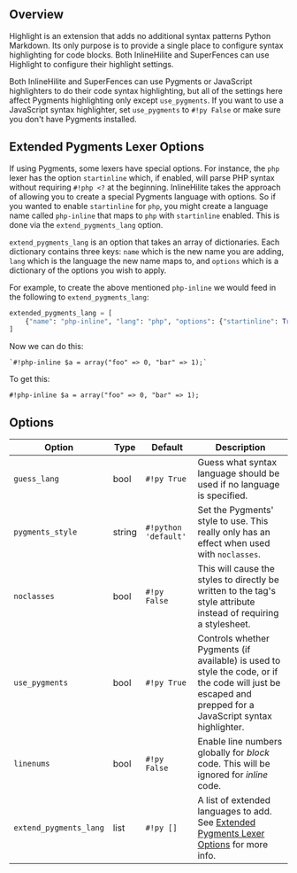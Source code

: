 ## Overview

Highlight is an extension that adds no additional syntax patterns Python Markdown. Its only purpose is to provide a single place to configure syntax highlighting for code blocks. Both InlineHilite and SuperFences can use Highlight to configure their highlight settings.

Both InlineHilite and SuperFences can use Pygments or JavaScript highlighters to do their code syntax highlighting, but all of the settings here affect Pygments highlighting only except `use_pygments`.  If you want to use a JavaScript syntax highlighter, set `use_pygments` to `#!py False` or make sure you don't have Pygments installed.

## Extended Pygments Lexer Options

If using Pygments, some lexers have special options.  For instance, the `php` lexer has the option `startinline` which, if enabled, will parse PHP syntax without requiring `#!php <?` at the beginning.  InlineHilite takes the approach of allowing you to create a special Pygments language with options.  So if you wanted to enable `startinline` for `php`, you might create a language name called `php-inline` that maps to `php` with `startinline` enabled.  This is done via the `extend_pygments_lang` option.

`extend_pygments_lang` is an option that takes an array of dictionaries.  Each dictionary contains three keys: `name` which is the new name you are adding, `lang` which is the language the new name maps to, and `options` which is a dictionary of the options you wish to apply.

For example, to create the above mentioned `php-inline` we would feed in the following to `extend_pygments_lang`:

```py
extended_pygments_lang = [
    {"name": "php-inline", "lang": "php", "options": {"startinline": True}}
]
```

Now we can do this:

````
`#!php-inline $a = array("foo" => 0, "bar" => 1);`
````

To get this:

`#!php-inline $a = array("foo" => 0, "bar" => 1);`


## Options

Option                    | Type   | Default                   | Description
------------------------- | ------ | ------------------------- | -----------
`guess_lang`              | bool   | `#!py True`               | Guess what syntax language should be used if no language is specified.
`pygments_style`          | string | `#!python 'default'`      | Set the Pygments' style to use.  This really only has an effect when used with `noclasses`.
`noclasses`               | bool   | `#!py False`              | This will cause the styles to directly be written to the tag's style attribute instead of requiring a stylesheet.
`use_pygments`            | bool   | `#!py True`               | Controls whether Pygments (if available) is used to style the code, or if the code will just be escaped and prepped for a JavaScript syntax highlighter.
`linenums`                | bool   | `#!py False`              | Enable line numbers globally for *block* code.  This will be ignored for *inline* code.
`extend_pygments_lang`    | list   | `#!py []`                 | A list of extended languages to add.  See [Extended Pygments Lexer Options](#extended-pygments-lexer-options) for more info.
